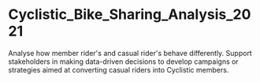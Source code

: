 # Cyclistic_Bike_Sharing_Analysis_2021
Analyse how member rider's and casual rider's behave differently. Support stakeholders in making data-driven decisions to develop campaigns or strategies aimed at converting casual riders into Cyclistic members.
